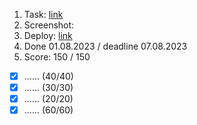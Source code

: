 1. Task: [link](https://github.com/)
2. Screenshot:
3. Deploy: [link](https://github.com/)
4. Done 01.08.2023 / deadline 07.08.2023
5. Score: 150 / 150
  - [x] ...... (40/40)
  - [x] ...... (30/30) 
  - [x] ...... (20/20)
  - [x] ...... (60/60)
